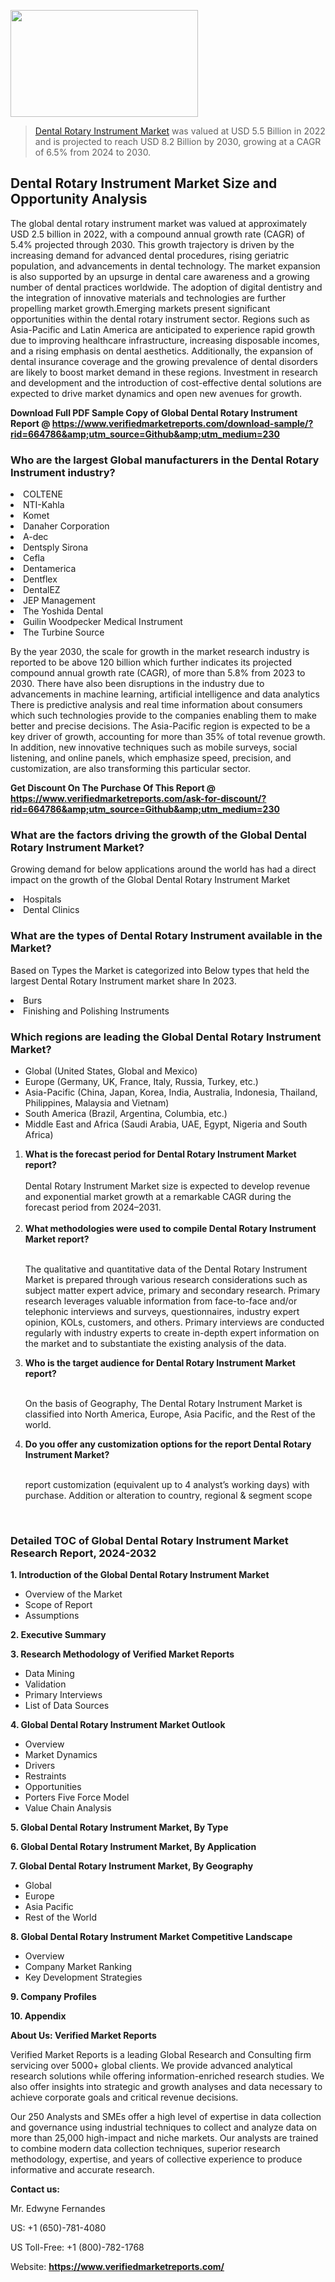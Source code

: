 <img src="https://ffe5etoiles.com/wp-content/uploads/2024/12/MST1-300x171.png" alt="" width="300" height="171" class="alignnone size-medium wp-image-20088" /><blockquote><p><p><a href="https://www.verifiedmarketreports.com/download-sample/?rid=664786&utm_source=Github&utm_medium=230" target="_blank">Dental Rotary Instrument Market</a> was valued at USD 5.5 Billion in 2022 and is projected to reach USD 8.2 Billion by 2030, growing at a CAGR of 6.5% from 2024 to 2030.</p></blockquote><p><h2>Dental Rotary Instrument Market Size and Opportunity Analysis</h2>The global dental rotary instrument market was valued at approximately USD 2.5 billion in 2022, with a compound annual growth rate (CAGR) of 5.4% projected through 2030. This growth trajectory is driven by the increasing demand for advanced dental procedures, rising geriatric population, and advancements in dental technology. The market expansion is also supported by an upsurge in dental care awareness and a growing number of dental practices worldwide. The adoption of digital dentistry and the integration of innovative materials and technologies are further propelling market growth.Emerging markets present significant opportunities within the dental rotary instrument sector. Regions such as Asia-Pacific and Latin America are anticipated to experience rapid growth due to improving healthcare infrastructure, increasing disposable incomes, and a rising emphasis on dental aesthetics. Additionally, the expansion of dental insurance coverage and the growing prevalence of dental disorders are likely to boost market demand in these regions. Investment in research and development and the introduction of cost-effective dental solutions are expected to drive market dynamics and open new avenues for growth.</p><p class=""><strong>Download Full PDF Sample Copy of Global Dental Rotary Instrument Report @ <a href="https://www.verifiedmarketreports.com/download-sample/?rid=664786&amp;utm_source=Github&amp;utm_medium=230" target="_blank">https://www.verifiedmarketreports.com/download-sample/?rid=664786&amp;utm_source=Github&amp;utm_medium=230</a></strong></p><h3 id="" class="">Who are the largest Global manufacturers in the Dental Rotary Instrument industry?</h3><p><li>COLTENE</li><li> NTI-Kahla</li><li> Komet</li><li> Danaher Corporation</li><li> A-dec</li><li> Dentsply Sirona</li><li> Cefla</li><li> Dentamerica</li><li> Dentflex</li><li> DentalEZ</li><li> JEP Management</li><li> The Yoshida Dental</li><li> Guilin Woodpecker Medical Instrument</li><li> The Turbine Source</li></p><div class=""><div class="" dir="" data-message-author-role="" data-message-id="" data-message-model-slug=""><div class=""><div class=""><div class=""><div class="" dir="" data-message-author-role="" data-message-id="" data-message-model-slug=""><div class=""><div class=""><p>By the year 2030, the scale for growth in the market research industry is reported to be above 120 billion which further indicates its projected compound annual growth rate (CAGR), of more than 5.8% from 2023 to 2030. There have also been disruptions in the industry due to advancements in machine learning, artificial intelligence and data analytics There is predictive analysis and real time information about consumers which such technologies provide to the companies enabling them to make better and precise decisions. The Asia-Pacific region is expected to be a key driver of growth, accounting for more than 35% of total revenue growth. In addition, new innovative techniques such as mobile surveys, social listening, and online panels, which emphasize speed, precision, and customization, are also transforming this particular sector.</p><p><strong>Get Discount On The Purchase Of This Report @&nbsp; <a href="https://www.verifiedmarketreports.com/ask-for-discount/?rid=664786&amp;utm_source=Github&amp;utm_medium=230" target="_blank">https://www.verifiedmarketreports.com/ask-for-discount/?rid=664786&amp;utm_source=Github&amp;utm_medium=230</a></strong></p></div></div></div></div></div></div></div></div><h3 id="" class="">What are the factors driving the growth of the Global Dental Rotary Instrument Market?</h3><p id="" class="">Growing demand for below applications around the world has had a direct impact on the growth of the Global Dental Rotary Instrument Market</p><p id="" class=""><li>Hospitals</li><li> Dental Clinics</li></p><h3 id="" class="">What are the types of Dental Rotary Instrument available in the Market?</h3><p id="" class="">Based on Types the Market is categorized into Below types that held the largest Dental Rotary Instrument market share In 2023.</p><p id="" class=""><li>Burs</li><li> Finishing and Polishing Instruments</li></p><h3 id="" class="">Which regions are leading the Global Dental Rotary Instrument Market?</h3><ul><li>Global (United States, Global and Mexico)</li><li>Europe (Germany, UK, France, Italy, Russia, Turkey, etc.)</li><li>Asia-Pacific (China, Japan, Korea, India, Australia, Indonesia, Thailand, Philippines, Malaysia and Vietnam)</li><li>South America (Brazil, Argentina, Columbia, etc.)</li><li>Middle East and Africa (Saudi Arabia, UAE, Egypt, Nigeria and South Africa)</li></ul><p><ol><li><strong>What is the forecast period for Dental Rotary Instrument Market report?<br /></strong><br /><span data-sheets-root="1" data-sheets-value="{&quot;1&quot;:2,&quot;2&quot;:&quot;XXXX size is expected to develop revenue and exponential market growth at a remarkable CAGR during the forecast period from 2024&ndash;2030.&quot;}" data-sheets-userformat="{&quot;2&quot;:12674,&quot;4&quot;:{&quot;1&quot;:2,&quot;2&quot;:16776960},&quot;10&quot;:2,&quot;11&quot;:0,&quot;15&quot;:&quot;Arial&quot;,&quot;16&quot;:12}">Dental Rotary Instrument Market size is expected to develop revenue and exponential market growth at a remarkable CAGR during the forecast period from 2024&ndash;2031.</span><br /><br /></li><li><strong>What methodologies were used to compile Dental Rotary Instrument Market report?<br /><br /></strong><p>The qualitative and quantitative data of the&nbsp;Dental Rotary Instrument Market is prepared through various research considerations such as subject matter expert advice, primary and secondary research. Primary research leverages valuable information from face-to-face and/or telephonic interviews and surveys, questionnaires, industry expert opinion, KOLs, customers, and others. Primary interviews are conducted regularly with industry experts to create in-depth expert information on the market and to substantiate the existing analysis of the data.&nbsp;</p></li><li><strong>Who is the target audience for Dental Rotary Instrument Market report?<br /><br /></strong><p>On the basis of Geography, The&nbsp;Dental Rotary Instrument Market is classified into North America, Europe, Asia Pacific, and the Rest of the world.</p></li><li><strong>Do you offer any customization options for the report Dental Rotary Instrument Market?<br /><br /></strong><p>report customization (equivalent up to 4 analyst&rsquo;s working days) with purchase. Addition or alteration to country, regional &amp; segment scope</p><p>&nbsp;</p></li></ol></p><h3 id="" class="">Detailed TOC of Global Dental Rotary Instrument Market Research Report, 2024-2032</h3><p id="" class=""><strong>1. Introduction of the Global Dental Rotary Instrument Market</strong></p><ul><li>Overview of the Market</li><li>Scope of Report</li><li>Assumptions</li></ul><p id="" class=""><strong>2. Executive Summary</strong></p><p id="" class=""><strong>3. Research Methodology of&nbsp;Verified Market Reports</strong></p><ul><li>Data Mining</li><li>Validation</li><li>Primary Interviews</li><li>List of Data Sources</li></ul><p id="" class=""><strong>4. Global Dental Rotary Instrument Market Outlook</strong></p><ul><li>Overview</li><li>Market Dynamics</li><li>Drivers</li><li>Restraints</li><li>Opportunities</li><li>Porters Five Force Model</li><li>Value Chain Analysis</li></ul><p id="" class=""><strong>5. Global Dental Rotary Instrument Market, By&nbsp;Type</strong></p><p id="" class=""><strong>6. Global Dental Rotary Instrument Market, By Application</strong></p><p id="" class=""><strong>7. Global Dental Rotary Instrument Market, By Geography</strong></p><ul><li>Global</li><li>Europe</li><li>Asia Pacific</li><li>Rest of the World</li></ul><p id="" class=""><strong>8. Global Dental Rotary Instrument Market Competitive Landscape</strong></p><ul><li>Overview</li><li>Company Market Ranking</li><li>Key Development Strategies</li></ul><p id="" class=""><strong>9. Company Profiles</strong></p><p id="" class=""><strong>10. Appendix</strong></p><p id="" class=""><strong>About Us: Verified Market Reports</strong></p><p id="" class="">Verified Market Reports is a leading Global Research and Consulting firm servicing over 5000+ global clients. We provide advanced analytical research solutions while offering information-enriched research studies. We also offer insights into strategic and growth analyses and data necessary to achieve corporate goals and critical revenue decisions.</p><p id="" class="">Our 250 Analysts and SMEs offer a high level of expertise in data collection and governance using industrial techniques to collect and analyze data on more than 25,000 high-impact and niche markets. Our analysts are trained to combine modern data collection techniques, superior research methodology, expertise, and years of collective experience to produce informative and accurate research.</p><p id="" class=""><strong>Contact us:</strong></p><p id="" class="">Mr. Edwyne Fernandes</p><p id="" class="">US: +1 (650)-781-4080</p><p id="" class="">US Toll-Free: +1 (800)-782-1768</p><p id="" class="">Website: <a target="" data-test-app-aware-link=""><strong>https://www.verifiedmarketreports.com/</strong></a></p>
